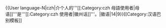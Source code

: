 {{User language-N|czh|介个人的'''[[:Category:czh 母語使用者|母语]]'''是'''[[:Category:czh 使用者|徽州话]]'''。|徽语|14|9}}<noinclude>[[Category:汉语巴别模板]]</noinclude>